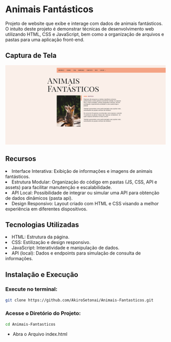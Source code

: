 # Animais Fantásticos

Projeto de website que exibe e interage com dados de animais fantásticos. O intuito deste projeto é demonstrar técnicas de desenvolvimento web utilizando HTML, CSS e JavaScript, bem como a organização de arquivos e pastas para uma aplicação front-end.

## Captura de Tela

![screenshot](Screenshot.png)

## Recursos

<li>Interface Interativa: Exibição de informações e imagens de animais fantásticos.</li>
<li>Estrutura Modular: Organização do código em pastas (JS, CSS, API e assets) para facilitar manutenção e escalabilidade.</li>
<li>API Local: Possibilidade de integrar ou simular uma API para obtenção de dados dinâmicos (pasta api).</li>
<li>Design Responsivo: Layout criado com HTML e CSS visando a melhor experiência em diferentes dispositivos.</li>

## Tecnologias Utilizadas

<li>HTML: Estrutura da página.</li>
<li>CSS: Estilização e design responsivo.</li>
<li>JavaScript: Interatividade e manipulação de dados.</li>
<li>API (local): Dados e endpoints para simulação de consulta de informações.</li>

## Instalação e Execução

<h3> Execute no terminal:</h3>

```sh
git clone https://github.com/AkiroSetonai/Animais-Fantasticos.git
```

<h3> Acesse o Diretório do Projeto: </h3>

```sh
cd Animais-Fantasticos

```

- Abra o Arquivo index.html
